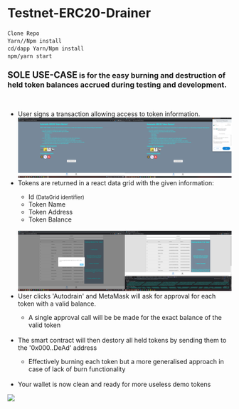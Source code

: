 # Testnet-ERC20-Drainer

``Clone Repo``<br/>
``Yarn//Npm install``<br/>
``cd/dapp Yarn/Npm install``<br/>
``npm/yarn start`` <br/>

  <h3><big>SOLE USE-CASE</big> is for the easy burning and destruction of held token balances accrued during testing and development.</h3>  <br>
  <ul>
  <li>User signs a transaction allowing access to token information.</li>
  <img src="./images/preauth_view.png"/>
  <li>Tokens are returned in a react data grid with the given information:</li>
  <ul><li>Id <small>(DataGrid identifier)</small></li><li>Token Name</li><li>Token Address</li><li>Token Balance</li></ul><br>
    <img src="./images/postauth_view.png"/>
  <li>User clicks 'Autodrain' and MetaMask will ask for approval for each token with a valid balance.</li>
      <ul><li>A single approval call will be be made for the exact balance of the valid token</li></ul><br>
  <li>The smart contract will then destory all held tokens by sending them to the '0x000..DeAd' address</li>
  <ul><li>Effectively burning each token but a more generalised approach in case of lack of burn functionality</li></ul><br>
  <li>Your wallet is now clean and ready for more useless demo tokens</li>
  </ul>  <img src="./images/token_approve_burn.gif">
